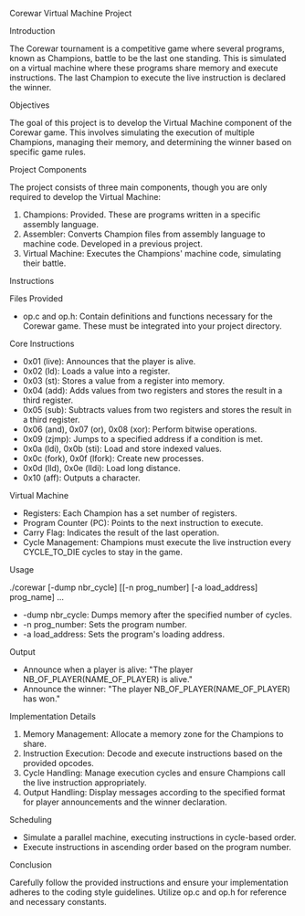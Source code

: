 ﻿Corewar Virtual Machine Project

Introduction

The Corewar tournament is a competitive game where several programs, known as Champions, battle to be the last one standing. This is simulated on a virtual machine where these programs share memory and execute instructions. The last Champion to execute the live instruction is declared the winner.

Objectives

The goal of this project is to develop the Virtual Machine component of the Corewar game. This involves simulating the execution of multiple Champions, managing their memory, and determining the winner based on specific game rules.

Project Components

The project consists of three main components, though you are only required to develop the Virtual Machine:

1. Champions: Provided. These are programs written in a specific assembly language.
1. Assembler: Converts Champion files from assembly language to machine code. Developed in a previous project.
1. Virtual Machine: Executes the Champions' machine code, simulating their battle.

Instructions

Files Provided

* op.c and op.h: Contain definitions and functions necessary for the Corewar game. These must be integrated into your project directory.

Core Instructions

* 0x01 (live): Announces that the player is alive.
* 0x02 (ld): Loads a value into a register.
* 0x03 (st): Stores a value from a register into memory.
* 0x04 (add): Adds values from two registers and stores the result in a third register.
* 0x05 (sub): Subtracts values from two registers and stores the result in a third register.
* 0x06 (and), 0x07 (or), 0x08 (xor): Perform bitwise operations.
* 0x09 (zjmp): Jumps to a specified address if a condition is met.
* 0x0a (ldi), 0x0b (sti): Load and store indexed values.
* 0x0c (fork), 0x0f (lfork): Create new processes.
* 0x0d (lld), 0x0e (lldi): Load long distance.
* 0x10 (aff): Outputs a character.

Virtual Machine

* Registers: Each Champion has a set number of registers.
* Program Counter (PC): Points to the next instruction to execute.
* Carry Flag: Indicates the result of the last operation.
* Cycle Management: Champions must execute the live instruction every CYCLE\_TO\_DIE cycles to stay in the game.

Usage


./corewar [-dump nbr\_cycle] [[-n prog\_number] [-a load\_address] prog\_name] ...


* -dump nbr\_cycle: Dumps memory after the specified number of cycles.
* -n prog\_number: Sets the program number.
* -a load\_address: Sets the program's loading address.

Output

* Announce when a player is alive: "The player NB\_OF\_PLAYER(NAME\_OF\_PLAYER) is alive."
* Announce the winner: "The player NB\_OF\_PLAYER(NAME\_OF\_PLAYER) has won."

Implementation Details

1. Memory Management: Allocate a memory zone for the Champions to share.
1. Instruction Execution: Decode and execute instructions based on the provided opcodes.
1. Cycle Handling: Manage execution cycles and ensure Champions call the live instruction appropriately.
1. Output Handling: Display messages according to the specified format for player announcements and the winner declaration.

Scheduling

* Simulate a parallel machine, executing instructions in cycle-based order.
* Execute instructions in ascending order based on the program number.

Conclusion

Carefully follow the provided instructions and ensure your implementation adheres to the coding style guidelines. Utilize op.c and op.h for reference and necessary constants.